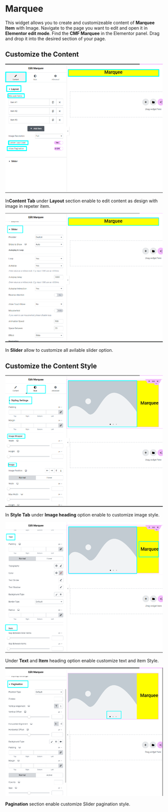 # Marquee

This widget allows you to create and customizeable content of **Marquee Item** with Image. Navigate to the page you want to edit and open it in **Elementor edit mode**. Find the **CMF Marquee** in the Elementor panel. Drag and drop it into the desired section of your page.

## Customize the Content

<p class="cxf--img-wrapper">
    <img src="/assets/framework/images/widgets/general-elements/marquee/marquee_1.png" alt="marquee">
</p>

In**Content Tab** under **Layout** section enable to edit content as design with image in repeter item.

<p class="cxf--img-wrapper">
    <img src="/assets/framework/images/widgets/general-elements/marquee/marquee_3.png" alt="marquee">
</p>

In **Slider** allow to customize all avilable slider option.  

## Customize the Content Style

<p class="cxf--img-wrapper">
   <img src="/assets/framework/images/widgets/general-elements/marquee/marquee_4.png" alt="marquee">
</p>

 In **Style Tab** under **Image heading** option enable to customize image style.    

<p class="cxf--img-wrapper">
   <img src="/assets/framework/images/widgets/general-elements/marquee/marquee_5.png" alt="marquee">
</p>

Under **Text** and **Item** heading option enable customize text and item Style.

<p class="cxf--img-wrapper">
    <img src="/assets/framework/images/widgets/general-elements/marquee/marquee_6.png" alt="marquee">
</p>

**Pagination** section enable customize Slider pagination style.
